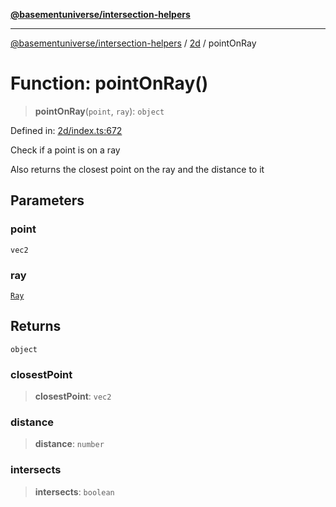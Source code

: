 [**@basementuniverse/intersection-helpers**](../../README.md)

***

[@basementuniverse/intersection-helpers](../../README.md) / [2d](../README.md) / pointOnRay

# Function: pointOnRay()

> **pointOnRay**(`point`, `ray`): `object`

Defined in: [2d/index.ts:672](https://github.com/basementuniverse/intersection-helpers/blob/ce8bdda9fbd616d6a406e87a4824e91fffc01d0e/src/2d/index.ts#L672)

Check if a point is on a ray

Also returns the closest point on the ray and the distance to it

## Parameters

### point

`vec2`

### ray

[`Ray`](../types/type-aliases/Ray.md)

## Returns

`object`

### closestPoint

> **closestPoint**: `vec2`

### distance

> **distance**: `number`

### intersects

> **intersects**: `boolean`
